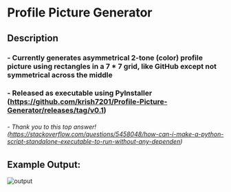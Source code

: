 # Profile Picture Generator
## Description
### - Currently generates asymmetrical 2-tone (color) profile picture using rectangles in a 7 * 7 grid, like GitHub except not symmetrical across the middle
### - Released as executable using PyInstaller (https://github.com/krish7201/Profile-Picture-Generator/releases/tag/v0.1)
###### - Thank you to this top answer! (https://stackoverflow.com/questions/5458048/how-can-i-make-a-python-script-standalone-executable-to-run-without-any-dependen)

## Example Output:
![output](https://github.com/user-attachments/assets/c0403190-c1cb-4618-8766-ffa566b0349b)
